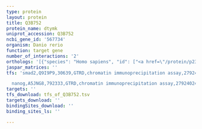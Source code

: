 ```yaml
---
type: protein
layout: protein
title: Q3B752
protein_name: dtymk
uniprot_accession: Q3B752
ncbi_gene_id: '567734'
organism: Danio rerio
function: target gene
number_of_interactions: '2'
orthologs: '[{"species": "Homo sapiens", "id": ["<a href=\"/protein/p23919\">P23919</a>"]}, {"species": "Mus musculus", "id": ["<a href=\"/protein/p97930\">P97930</a>"]}, {"species": "Rattus norvegicus", "id": ["<a href=\"/protein/d3zuj5\">D3ZUJ5</a>"]}, {"species": "Drosophila melanogaster", "id": ["<a href=\"/protein/a1zb29\">A1ZB29</a>"]}, {"species": "Caenorhabditis elegans", "id": ["<a href=\"/protein/q22018\">Q22018</a>"]}, {"species": "Saccharomyces cerevisiae", "id": ["<a href=\"/protein/p00572\">P00572</a>"]}]'
jaspar_matrices: ''
tfs: 'smad2,Q9I9P9,30639,GTRD,chromatin immunoprecipitation assay,27924024%5Buid%5D,No

  nanog,A5JNG8,792333,GTRD,chromatin immunoprecipitation assay,27924024%5Buid%5D,No'
targets: ''
tfs_download: tfs_of_Q3B752.tsv
targets_download: ''
bindingSites_download: ''
binding_sites_ls: ''

---
```


